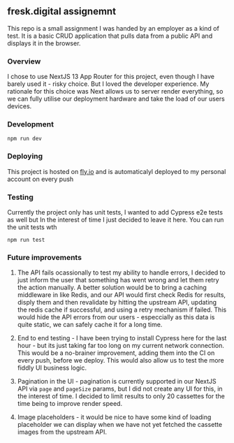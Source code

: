## fresk.digital assignemnt

This repo is a small assignment I was handed by an employer as a kind of test. It is a basic CRUD application that pulls data from a public API and displays it in the browser.

### Overview

I chose to use NextJS 13 App Router for this project, even though I have barely used it - risky choice. But I loved the developer experience. My rationale for this choice was Next allows us to server render everything, so we can fully utilise our deployment hardware and take the load of our users devices.

### Development

```
npm run dev
```

### Deploying

This project is hosted on [fly.io](https://fly.io/) and is automaticalyl deployed to my personal account on every push

### Testing

Currently the project only has unit tests, I wanted to add Cypress e2e tests as well but In the interest of time I just decided to leave it here. You can run the unit tests wth

```
npm run test
```

### Future improvements

1. The API fails ocassionally to test my ability to handle errors, I decided to just inform the user that something has went wrong and let them retry the action manually. A better solution would be to bring a caching middleware in like Redis, and our API would first check Redis for results, disply them and then revalidate by hitting the upstream API, updating the redis cache if successful, and using a retry mechanism if failed. This would hide the API errors from our users - especcially as this data is quite static, we can safely cache it for a long time.

2. End to end testing - I have been trying to install Cypress here for the last hour - but its just taking far too long on my current network connection. This would be a no-brainer improvement, adding them into the CI on every push, before we deploy. This would also allow us to test the more fiddly UI business logic.

3. Pagination in the UI - pagination is currently supported in our NextJS API via `page` and `pageSize` params, but I did not create any UI for this, in the interest of time. I decided to limit results to only 20 cassettes for the time being to improve render speed.

4. Image placeholders - it would be nice to have some kind of loading placeholder we can display when we have not yet fetched the cassette images from the upstream API.

